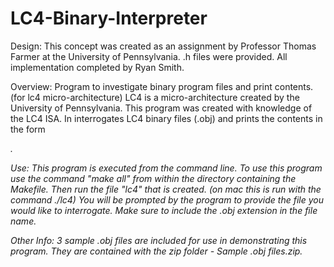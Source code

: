 # LC4-Binary-Interpreter

Design: This concept was created as an assignment by Professor Thomas Farmer at the University of Pennsylvania. .h files were provided. All implementation completed by Ryan Smith.

Overview: Program to investigate binary program files and print contents. (for lc4 micro-architecture) LC4 is a micro-architecture created by the University of Pennsylvania. This program was created with knowledge of the LC4 ISA. In interrogates LC4 binary files (.obj) and prints the contents in the form <LABEL><ADDRESS><CONTENTS><ASSEMBLY>.

Use: This program is executed from the command line. To use this program use the command "make all" from within the directory containing the Makefile. Then run the file "lc4" that is created. (on mac this is run with the command ./lc4) You will be prompted by the program to provide the file you would like to interrogate. Make sure to include the .obj extension in the file name.

Other Info: 3 sample .obj files are included for use in demonstrating this program. They are contained with the zip folder - Sample .obj files.zip.